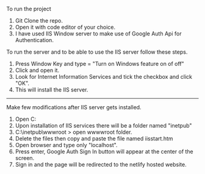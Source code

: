 To run the project
1. Git Clone the repo.
2. Open it with code editor of your choice.
3. I have used IIS Window server to make use of Google Auth Api for Authentication.

To run the server and to be able to use the IIS server follow these steps.
1. Press Window Key and type = "Turn on Windows feature on of off"
2. Click and open it.
3. Look for Internet Information Services and tick the checkbox and click "OK".
4. This will install the IIS server.

-----------------------
Make few modifications after IIS server gets installed.
1. Open C:
2. Upon installation of IIS services there will be a folder named "inetpub"
3. C:\inetpub\wwwroot   > open wwwwroot folder.
4. Delete the files then copy and  paste the file named iisstart.htm
5. Open browser and type only "localhost".
6. Press enter, Google Auth Sign In button will appear at the center of the screen.
7. Sign in and the page will be redirected to the netlify hosted website.